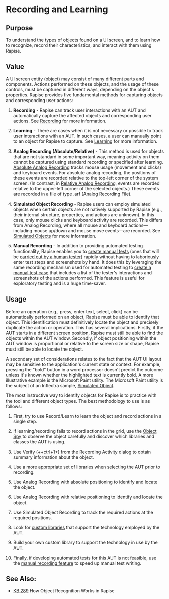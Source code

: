 # Recording and Learning

## Purpose
To understand the types of objects found on a UI screen, and to learn how to recognize, record their characteristics, and interact with them using Rapise.

## Value
A UI screen entity (object) may consist of many different parts and components. Actions performed on these objects, and the usage of these controls, must be captured in different ways, depending on the object's properties. Rapise provides five fundamental methods for capturing objects and corresponding user actions:

1.  **Recording** - Rapise can track user interactions with an AUT and automatically capture the affected objects and corresponding user actions. See [Recording](recording.md) for more information.

2.  **Learning** - There are cases when it is not necessary or possible to track user interactions with an AUT. In such cases, a user can manually point to an object for Rapise to capture. See [Learning](object_learning.md) for more information.

3.  **Analog Recording (Absolute/Relative)** - This method is used for objects that are not standard in some important way, meaning activity on them cannot be captured using standard recording or specified after learning. [Absolute Analog Recording](absolute_analog_learning.md) tracks mouse usage (movement and clicks) and keyboard events. For absolute analog recording, the positions of these events are recorded relative to the top-left corner of the system screen. (In contrast, in [Relative Analog Recording](relative_analog_learning.md), events are recorded relative to the upper-left corner of the selected objects.) These events are recorded in a file of type .arf (Analog Recording File).
4.  **Simulated Object Recording** - Rapise users can employ simulated objects when certain objects are not natively supported by Rapise (e.g., their internal structure, properties, and actions are unknown). In this case, only mouse clicks and keyboard activity are recorded. This differs from Analog Recording, where all mouse and keyboard actions—including mouse up/down and mouse move events—are recorded. See [Simulated Objects](simulated_objects.md) for more information.
5.  **Manual Recording** - In addition to providing automated testing functionality, Rapise enables you to [create manual tests](manual_test_editor.md) (ones that will be [carried out by a human tester](manual_playback.md)) rapidly without having to laboriously enter test steps and screenshots by hand. It does this by leveraging the same recording mechanism used for automated testing to [create a manual test case](manual_testing_recording.md) that includes a list of the tester's interactions and screenshots of the actions performed. This feature is useful for exploratory testing and is a huge time-saver.

## Usage

Before an operation (e.g., press, enter text, select, click) can be automatically performed on an object, Rapise must be able to identify that object. This identification must definitively locate the object and precisely duplicate the action or operation. This has several implications. Firstly, if the AUT starts in a different screen position, Rapise must still be able to find the objects within the AUT window. Secondly, if object positioning within the AUT window is proportional or relative to the screen size or shape, Rapise must still be able to locate the object.

A secondary set of considerations relates to the fact that the AUT UI layout may be sensitive to the application's current state or context. For example, pressing the "bold" button in a word processor doesn't predict the outcome unless it's known whether the highlighted text is currently bold. A more illustrative example is the Microsoft Paint utility. The Microsoft Paint utility is the subject of an Inflectra sample, [Simulated Object](sample_tests.md).

The most instructive way to identify objects for Rapise is to practice with the tool and different object types. The best methodology to use is as follows:

1.  First, try to use Record/Learn to learn the object and record actions in a single step.

2.  If learning/recording fails to record actions in the grid, use the [Object Spy](object_spy.md) to observe the object carefully and discover which libraries and classes the AUT is using.

3.  Use Verify (++ctrl+1+) from the Recording Activity dialog to obtain summary information about the object.

4.  Use a more appropriate set of libraries when selecting the AUT prior to recording.

5.  Use Analog Recording with absolute positioning to identify and locate the object.

6.  Use Analog Recording with relative positioning to identify and locate the object.

7.  Use Simulated Object Recording to track the required actions at the required positions.

8.  Look for [custom libraries](custom_libraries.md) that support the technology employed by the AUT.

9.  Build your own custom library to support the technology in use by the AUT.

10. Finally, if developing automated tests for this AUT is not feasible, use the [manual recording feature](manual_testing_recording.md) to speed up manual test writing.

## See Also:

* [KB 289](http://www.inflectra.com/Support/KnowledgeBase/KB289.aspx) How Object Recognition Works in Rapise